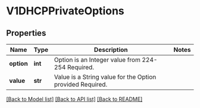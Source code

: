 # V1DHCPPrivateOptions

## Properties
Name | Type | Description | Notes
------------ | ------------- | ------------- | -------------
**option** | **int** | Option is an Integer value from 224-254 Required. | 
**value** | **str** | Value is a String value for the Option provided Required. | 

[[Back to Model list]](../README.md#documentation-for-models) [[Back to API list]](../README.md#documentation-for-api-endpoints) [[Back to README]](../README.md)


